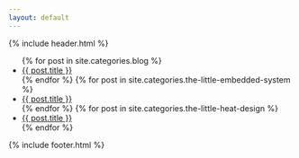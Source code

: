 ```yaml
---
layout: default
---
```


<body>
    <script>
        if (/mobile/i.test(navigator.userAgent) || /android/i.test(navigator.userAgent))
        {
            document.body.classList.add('mobile');
        }
    </script>
  <div class="outer">
        {% include header.html %}
        <div class="panel panel-default">
            <!-- List group -->
            <ul class="list-group">
                {% for post in site.categories.blog %}
                <li class="list-group-item title"><a href="{{ post.url }}" target="_blank">{{ post.title }}</a></li>
                {% endfor %}
                {% for post in site.categories.the-little-embedded-system %}
                <li class="list-group-item title"><a href="{{ post.url }}" target="_blank">{{ post.title }}</a></li>
                {% endfor %}
                {% for post in site.categories.the-little-heat-design %}
                <li class="list-group-item title"><a href="{{ post.url }}" target="_blank">{{ post.title }}</a></li>
                {% endfor %}
            </ul>
        </div>
        {% include footer.html %}
    </div>
</body>
